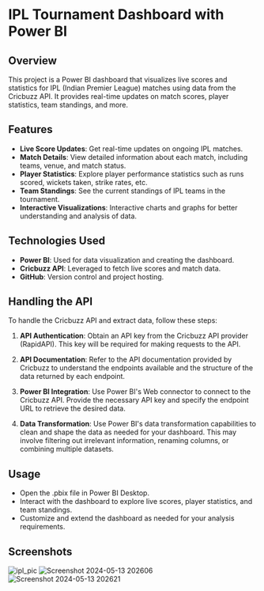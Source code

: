 # IPL Tournament Dashboard with Power BI

## Overview
This project is a Power BI dashboard that visualizes live scores and statistics for IPL (Indian Premier League) matches using data from the Cricbuzz API. It provides real-time updates on match scores, player statistics, team standings, and more.

## Features
- **Live Score Updates**: Get real-time updates on ongoing IPL matches.
- **Match Details**: View detailed information about each match, including teams, venue, and match status.
- **Player Statistics**: Explore player performance statistics such as runs scored, wickets taken, strike rates, etc.
- **Team Standings**: See the current standings of IPL teams in the tournament.
- **Interactive Visualizations**: Interactive charts and graphs for better understanding and analysis of data.

## Technologies Used
- **Power BI**: Used for data visualization and creating the dashboard.
- **Cricbuzz API**: Leveraged to fetch live scores and match data.
- **GitHub**: Version control and project hosting.

## Handling the API
To handle the Cricbuzz API and extract data, follow these steps:

1. **API Authentication**: Obtain an API key from the Cricbuzz API provider (RapidAPI). This key will be required for making requests to the API.

2. **API Documentation**: Refer to the API documentation provided by Cricbuzz to understand the endpoints available and the structure of the data returned by each endpoint.

3. **Power BI Integration**: Use Power BI's Web connector to connect to the Cricbuzz API. Provide the necessary API key and specify the endpoint URL to retrieve the desired data.

4. **Data Transformation**: Use Power BI's data transformation capabilities to clean and shape the data as needed for your dashboard. This may involve filtering out irrelevant information, renaming columns, or combining multiple datasets.

## Usage
- Open the .pbix file in Power BI Desktop.
- Interact with the dashboard to explore live scores, player statistics, and team standings.
- Customize and extend the dashboard as needed for your analysis requirements.

## Screenshots



![ipl_pic](https://github.com/7Mtank/PowerBi_Dashboard/assets/139702150/0bc10847-0be9-4727-afc8-814b04c77f93)
![Screenshot 2024-05-13 202606](https://github.com/7Mtank/PowerBi_Dashboard/assets/139702150/5ff3c1f4-87e0-4cad-b0ec-1c3a42508509)
![Screenshot 2024-05-13 202621](https://github.com/7Mtank/PowerBi_Dashboard/assets/139702150/8cccb6ad-32ff-4127-9952-898f958e1944)



